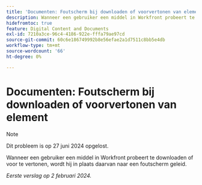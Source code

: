 ```yaml
---
title: 'Documenten: Foutscherm bij downloaden of voorvertonen van element'
description: Wanneer een gebruiker een middel in Workfront probeert te downloaden of voor te vertonen, wordt hij in plaats daarvan naar een foutscherm geleid.
hidefromtoc: true
feature: Digital Content and Documents
exl-id: 7210a3ce-96c4-4186-922e-fffa79ae97cd
source-git-commit: 60c6e186749992b8e56efae2a1d7511c8bb5e4db
workflow-type: tm+mt
source-wordcount: '66'
ht-degree: 0%

---
```


# Documenten: Foutscherm bij downloaden of voorvertonen van element


>[!NOTE]
>
>Dit probleem is op 27 juni 2024 opgelost.

Wanneer een gebruiker een middel in Workfront probeert te downloaden of voor te vertonen, wordt hij in plaats daarvan naar een foutscherm geleid.

_Eerste verslag op 2 februari 2024._
